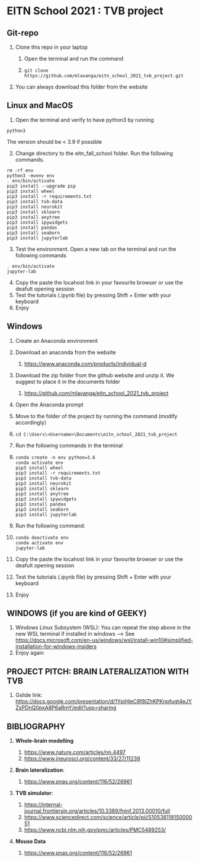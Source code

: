 # EITN School 2021 : TVB project

## Git-repo

1. Clone this repo in your laptop

   1. Open the terminal and run the command 

   2. ```
      git clone https://github.com/mlavanga/eitn_school_2021_tvb_project.git
      ```

2. You can always download this folder from the website

## Linux and MacOS

1. Open the terminal and verify to have python3 by running

```
python3
```

The version should be < 3.9 if possible

2. Change directory to the eitn_fall_school folder. Run the following commands. 

```
rm -rf env
python3 -mvenv env
. env/bin/activate
pip3 install --upgrade pip
pip3 install wheel
pip3 install -r requirements.txt
pip3 install tvb-data
pip3 install neurokit
pip3 install sklearn
pip3 install anytree
pip3 install ipywidgets
pip3 install pandas
pip3 install seaborn
pip3 install jupyterlab
```

3. Test the environment. Open a new tab on the terminal and run the following commands

```
. env/bin/activate
jupyter-lab
```

4. Copy the paste the locahost link in your favourite browser or use the deafult opening session
5. Test the tutorials (.ipynb file) by pressing Shift + Enter with your keyboard
6. Enjoy

## Windows

1. Create an Anaconda environment

2. Download an anaconda from the website

   1. https://www.anaconda.com/products/individual-d

3. Download the zip folder from the github website and unzip it. We suggest to place it in the documents folder

   1. https://github.com/mlavanga/eitn_school_2021_tvb_project

4. Open the Anaconda prompt

5. Move to the folder of the project by running the command (modify accordingly)

6. ```
   cd C:\Users\<Username>\Documents\eitn_school_2021_tvb_project
   ```

7. Run the following commands in the terminal

8. ```
   conda create -n env python=3.6
   conda activate env
   pip3 install wheel
   pip3 install -r requirements.txt
   pip3 install tvb-data
   pip3 install neurokit
   pip3 install sklearn
   pip3 install anytree
   pip3 install ipywidgets
   pip3 install pandas
   pip3 install seaborn
   pip3 install jupyterlab
   ```

9. Run the following command:

10. ```
    conda deactivate env
    conda activate env
    jupyter-lab
    ```

11. Copy the paste the locahost link in your favourite browser or use the deafult opening session

12. Test the tutorials (.ipynb file) by pressing Shift + Enter with your keyboard

13. Enjoy

## WINDOWS (if you are kind of GEEKY)

1. Windows Linux Subsystem (WSL): You can repeat the step above in the new WSL terminal if installed in windows --> See https://docs.microsoft.com/en-us/windows/wsl/install-win10#simplified-installation-for-windows-insiders
2. Enjoy again

## PROJECT PITCH: BRAIN LATERALIZATION WITH TVB

1. Gslide link: https://docs.google.com/presentation/d/1YpiHleC8f8lZhKPKnpfugt4eJYZsPDnQ0pxA8P6aRmY/edit?usp=sharing

## BIBLIOGRAPHY

1. **Whole-brain modelling**
   1.  https://www.nature.com/articles/nn.4497
   2. https://www.jneurosci.org/content/33/27/11239 

2. **Brain lateralization**: 
   1. https://www.pnas.org/content/116/52/26961 
3. **TVB simulator**: 
   1. https://internal-journal.frontiersin.org/articles/10.3389/fninf.2013.00010/full
   2. https://www.sciencedirect.com/science/article/pii/S1053811915000051
   3. https://www.ncbi.nlm.nih.gov/pmc/articles/PMC5489253/ 

4. **Mouse Data**
   1. https://www.pnas.org/content/116/52/26961 

